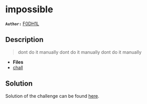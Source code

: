 # impossible

**`Author:`** [F0DH1L](https://github.com/fodhil-ben)

## Description
  > dont do it manually
  > dont do it manually
  > dont do it manually

- **Files** 
- [chall](./challenge/chall) 

## Solution

Solution of the challenge can be found [here](solution/).

